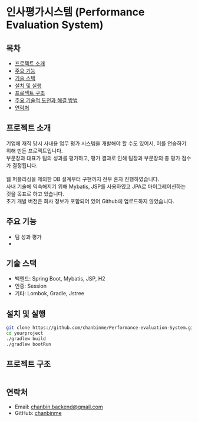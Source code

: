 # 인사평가시스템 (Performance Evaluation System)


## 목차

- [프로젝트 소개](#프로젝트-소개)
- [주요 기능](#주요-기능)
- [기술 스택](#기술-스택)
- [설치 및 실행](#설치-및-실행) 
- [프로젝트 구조](#프로젝트-구조)
- [주요 기술적 도전과 해결 방법](#주요-기술적-도전과-해결-방법)
- [연락처](#연락처)

## 프로젝트 소개

기업에 재직 당시 사내용 업무 평가 시스템을 개발해야 할 수도 있어서, 이를 연습하기 위해 만든 프로젝트입니다.<br>
부문장과 대표가 팀의 성과를 평가하고, 평가 결과로 인해 팀장과 부문장의 총 평가 점수가 결정됩니다.<br>
<br>
웹 퍼블리싱을 제외한 DB 설계부터 구현까지 전부 혼자 진행하였습니다.<br>
사내 기술에 익숙해지기 위해 Mybatis, JSP를 사용하였고 JPA로 마이그레이션하는 것을 목표로 하고 있습니다.<br>
초기 개발 버전은 회사 정보가 포함되어 있어 Github에 업로드하지 않았습니다.

## 주요 기능

- 팀 성과 평가
- 

## 기술 스택
- 백엔드: Spring Boot, Mybatis, JSP, H2
- 인증: Session
- 기타: Lombok, Gradle, Jstree

## 설치 및 실행

```bash
git clone https://github.com/chanbinme/Performance-evaluation-System.git
cd yourproject
./gradlew build
./gradlew bootRun
```

## 프로젝트 구조
    
```plaintext

```

## 연락처

- Email: chanbin.backend@gmail.com
- GitHub: [chanbinme](https://github.com/chanbinme)